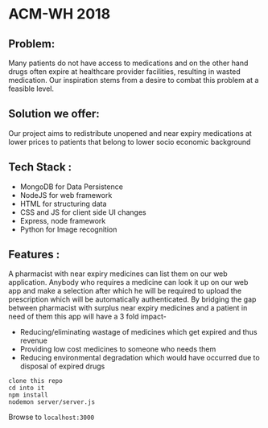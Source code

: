 # ACM-WH 2018
## Problem:
Many patients do not have access to medications and on the other hand drugs often expire at healthcare provider facilities, resulting in wasted medication. Our inspiration stems from a desire to combat this problem at a feasible level.

## Solution we offer:
Our project aims to redistribute unopened and near expiry medications at lower prices to patients that belong to lower socio economic background

## Tech Stack :
* MongoDB for Data Persistence
* NodeJS for web framework
* HTML for structuring data
* CSS and JS for client side UI changes
* Express, node framework
* Python for Image recognition

## Features :
A pharmacist with near expiry medicines can list them on our web application. Anybody who requires a medicine can look it up on our web app and make a selection after which he will be required to upload the prescription which will be automatically authenticated.
By bridging the gap between pharmacist with surplus near expiry medicines and a patient in need of them this app will have a 3 fold impact-
- Reducing/eliminating wastage of medicines which get expired and thus revenue
- Providing low cost medicines to someone who needs them
- Reducing environmental degradation which would have occurred due to disposal of expired drugs

```
clone this repo
cd into it
npm install 
nodemon server/server.js
```

Browse to ```localhost:3000```
